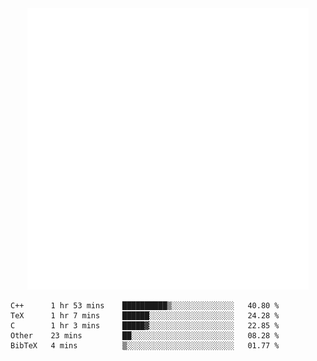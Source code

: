 <div align="center">
    <a href="https://konst.fish">
        <img src="https://raw.githubusercontent.com/konstfish/konstfish/master/fish.svg" alt="Logo" width="450"/>
    </a>
</div>

<!--START_SECTION:waka-->
```text
C++      1 hr 53 mins    ██████████▒░░░░░░░░░░░░░░   40.80 % 
TeX      1 hr 7 mins     ██████░░░░░░░░░░░░░░░░░░░   24.28 % 
C        1 hr 3 mins     █████▓░░░░░░░░░░░░░░░░░░░   22.85 % 
Other    23 mins         ██░░░░░░░░░░░░░░░░░░░░░░░   08.28 % 
BibTeX   4 mins          ▒░░░░░░░░░░░░░░░░░░░░░░░░   01.77 % 
```
<!--END_SECTION:waka-->
